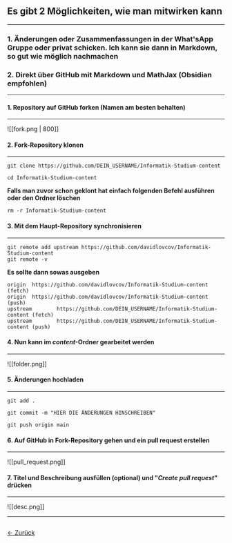 ## Es gibt 2 Möglichkeiten, wie man mitwirken kann
---
### 1. Änderungen oder Zusammenfassungen in der What'sApp Gruppe oder privat schicken. Ich kann sie dann in Markdown, so gut wie möglich nachmachen

### 2. Direkt über GitHub mit Markdown und MathJax (Obsidian empfohlen)
---
#### 1. Repository auf GitHub forken (Namen am besten behalten)
---
![[fork.png | 800]]

#### 2. Fork-Repository klonen
---
```git
git clone https://github.com/DEIN_USERNAME/Informatik-Studium-content

cd Informatik-Studium-content
```
**Falls man zuvor schon geklont hat einfach folgenden Befehl ausführen oder den Ordner löschen**
```git
rm -r Informatik-Studium-content
```

#### 3. Mit dem Haupt-Repository synchronisieren
---
```git
git remote add upstream https://github.com/davidlovcov/Informatik-Studium-content
git remote -v
```
**Es sollte dann sowas ausgeben**
```git
origin  https://github.com/davidlovcov/Informatik-Studium-content (fetch)
origin  https://github.com/davidlovcov/Informatik-Studium-content (push)
upstream        https://github.com/DEIN_USERNAME/Informatik-Studium-content (fetch)
upstream        https://github.com/DEIN_USERNAME/Informatik-Studium-content (push)
```

#### 4. Nun kann im *content*-Ordner gearbeitet werden
---
![[folder.png]]
#### 5. Änderungen hochladen
---
```git
git add .

git commit -m "HIER DIE ÄNDERUNGEN HINSCHREIBEN"

git push origin main
```

#### 6. Auf GitHub in Fork-Repository gehen und ein pull request erstellen
---
![[pull_request.png]]

#### 7. Titel und Beschreibung ausfüllen (optional) und "_Create pull request_" drücken
---
![[desc.png]]

<hr>

<div style="display: flex; justify-content: space-between;">

  <a href="/">← Zurück</a>

</div>
